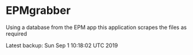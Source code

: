 # EPMgrabber
Using a database from the EPM app this application scrapes the files as required


Latest backup: Sun Sep 1 10:18:02 UTC 2019
